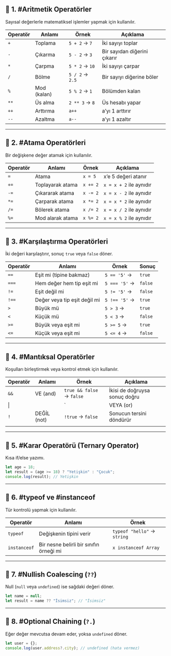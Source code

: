 
## 🔹 1. #Aritmetik Operatörler

Sayısal değerlerle matematiksel işlemler yapmak için kullanılır.

|Operatör|Anlamı|Örnek|Açıklama|
|---|---|---|---|
|`+`|Toplama|`5 + 2` → `7`|İki sayıyı toplar|
|`-`|Çıkarma|`5 - 2` → `3`|Bir sayıdan diğerini çıkarır|
|`*`|Çarpma|`5 * 2` → `10`|İki sayıyı çarpar|
|`/`|Bölme|`5 / 2` → `2.5`|Bir sayıyı diğerine böler|
|`%`|Mod (kalan)|`5 % 2` → `1`|Bölümden kalan|
|`**`|Üs alma|`2 ** 3` → `8`|Üs hesabı yapar|
|`++`|Arttırma|`a++`|a’yı 1 arttırır|
|`--`|Azaltma|`a--`|a’yı 1 azaltır|

---

## 🔹 2. #Atama Operatörleri

Bir değişkene değer atamak için kullanılır.

|Operatör|Anlamı|Örnek|Açıklama|
|---|---|---|---|
|`=`|Atama|`x = 5`|x’e 5 değeri atanır|
|`+=`|Toplayarak atama|`x += 2`|`x = x + 2` ile aynıdır|
|`-=`|Çıkararak atama|`x -= 2`|`x = x - 2` ile aynıdır|
|`*=`|Çarparak atama|`x *= 2`|`x = x * 2` ile aynıdır|
|`/=`|Bölerek atama|`x /= 2`|`x = x / 2` ile aynıdır|
|`%=`|Mod alarak atama|`x %= 2`|`x = x % 2` ile aynıdır|

---

## 🔹 3. #Karşılaştırma Operatörleri

İki değeri karşılaştırır, sonuç `true` veya `false` döner.

| Operatör | Anlamı                       | Örnek         | Sonuç   |
| -------- | ---------------------------- | ------------- | ------- |
| `==`     | Eşit mi (tipine bakmaz)      | `5 == '5'` →  | `true`  |
| `===`    | Hem değer hem tip eşit mi    | `5 === '5'` → | `false` |
| `!=`     | Eşit değil mi                | `5 != '5'` →  | `false` |
| `!==`    | Değer veya tip eşit değil mi | `5 !== '5'` → | `true`  |
| `>`      | Büyük mü                     | `5 > 3` →     | `true`  |
| `<`      | Küçük mü                     | `5 < 3` →     | `false` |
| `>=`     | Büyük veya eşit mi           | `5 >= 5` →    | `true`  |
| `<=`     | Küçük veya eşit mi           | `5 <= 4` →    | `false` |

---

## 🔹 4. #Mantıksal Operatörler

Koşulları birleştirmek veya kontrol etmek için kullanılır.

| Operatör | Anlamı      | Örnek                     | Açıklama                      |
| -------- | ----------- | ------------------------- | ----------------------------- |
| `&&`     | VE (and)    | `true && false` → `false` | İkisi de doğruysa sonuç doğru |
| \|       |             | `                         | VEYA (or)                     |
| `!`      | DEĞİL (not) | `!true` → `false`         | Sonucun tersini döndürür      |
|          |             |                           |                               |

---


## 🔹 5. #Karar Operatörü (Ternary Operator)

Kısa if/else yazımı.

```js
let age = 18;
let result = (age >= 18) ? "Yetişkin" : "Çocuk";
console.log(result); // Yetişkin
```

---

## 🔹 6. #typeof ve #instanceof

Tür kontrolü yapmak için kullanılır.

| Operatör     | Anlamı                                  | Örnek                       |
| ------------ | --------------------------------------- | --------------------------- |
| `typeof`     | Değişkenin tipini verir                 | `typeof "hello"` → `string` |
| `instanceof` | Bir nesne belirli bir sınıfın örneği mi | `x instanceof Array`        |

---

## 🔹 7. #Nullish Coalescing (`??`)

Null (`null` veya `undefined`) ise sağdaki değeri döner.

```js
let name = null;
let result = name ?? "İsimsiz"; // "İsimsiz"
```

---

## 🔹 8. #Optional Chaining (`?.`)

Eğer değer mevcutsa devam eder, yoksa `undefined` döner.

```js
let user = {};
console.log(user.address?.city); // undefined (hata vermez)
```